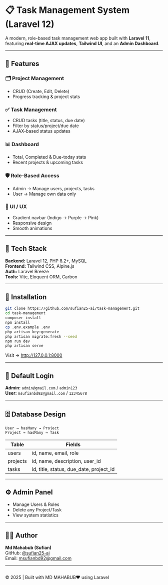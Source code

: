 # 📋 Task Management System (Laravel 12)

A modern, role-based task management web app built with **Laravel 11**, featuring **real-time AJAX updates**, **Tailwind UI**, and an **Admin Dashboard**.

---

## 🚀 Features

### 🗂️ Project Management
- CRUD (Create, Edit, Delete)
- Progress tracking & project stats

### ✅ Task Management
- CRUD tasks (title, status, due date)
- Filter by status/project/due date
- AJAX-based status updates

### 📊 Dashboard
- Total, Completed & Due-today stats
- Recent projects & upcoming tasks

### 🛡️ Role-Based Access
- Admin → Manage users, projects, tasks
- User → Manage own data only

### 🎨 UI / UX
- Gradient navbar (Indigo → Purple → Pink)
- Responsive design
- Smooth animations

---

## 🧠 Tech Stack
**Backend:** Laravel 12, PHP 8.2+, MySQL  
**Frontend:** Tailwind CSS, Alpine.js  
**Auth:** Laravel Breeze  
**Tools:** Vite, Eloquent ORM, Carbon

---

## 🧩 Installation
```bash
git clone https://github.com/sufian25-ai/task-management.git
cd task-management
composer install
npm install
cp .env.example .env
php artisan key:generate
php artisan migrate:fresh --seed
npm run dev
php artisan serve
```
Visit → http://127.0.0.1:8000

---

## 🔑 Default Login
**Admin:** `admin@gmail.com` / `admin123`  
**User:** `msufianbd92@gmail.com` / `12345678`

---

## 🗄️ Database Design
```
User → hasMany → Project  
Project → hasMany → Task
```

| Table | Fields |
|--------|---------|
| users | id, name, email, role |
| projects | id, name, description, user_id |
| tasks | id, title, status, due_date, project_id |

---

## ⚙️ Admin Panel
- Manage Users & Roles  
- Delete any Project/Task  
- View system statistics

---

## 👨‍💻 Author
**Md Mahabub (Sufian)**  
GitHub: [@sufian25-ai](https://github.com/sufian25-ai)  
Email: msufianbd92@gmail.com

---

## 
© 2025 | Built with MD MAHABUB❤️ using Laravel
